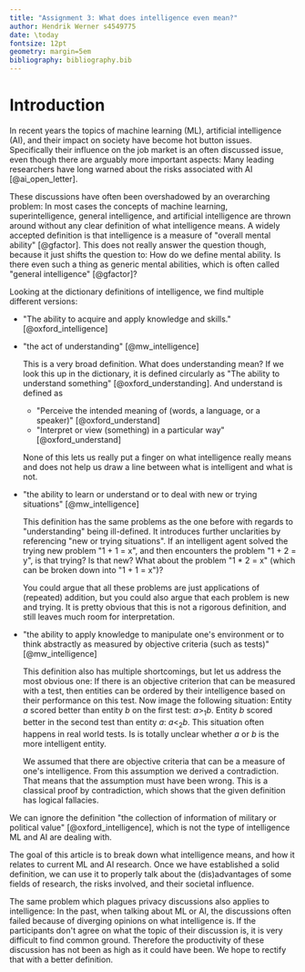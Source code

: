 ```yaml
---
title: "Assignment 3: What does intelligence even mean?"
author: Hendrik Werner s4549775
date: \today
fontsize: 12pt
geometry: margin=5em
bibliography: bibliography.bib
---
```


# Introduction
In recent years the topics of machine learning (ML), artificial intelligence (AI), and their impact on society have become hot button issues. Specifically their influence on the job market is an often discussed issue, even though there are arguably more important aspects: Many leading researchers have long warned about the risks associated with AI [@ai_open_letter].

These discussions have often been overshadowed by an overarching problem: In most cases the concepts of machine learning, superintelligence, general intelligence, and artificial intelligence are thrown around without any clear definition of what intelligence means. A widely accepted definition is that intelligence is a measure of "overall mental ability" [@gfactor]. This does not really answer the question though, because it just shifts the question to: How do we define mental ability. Is there even such a thing as generic mental abilities, which is often called "general intelligence" [@gfactor]?

Looking at the dictionary definitions of intelligence, we find multiple different versions:

* "The ability to acquire and apply knowledge and skills." [@oxford_intelligence]
* "the act of understanding" [@mw_intelligence]

  This is a very broad definition. What does understanding mean? If we look this up in the dictionary, it is defined circularly as "The ability to understand something" [@oxford_understanding]. And understand is defined as

  * "Perceive the intended meaning of (words, a language, or a speaker)" [@oxford_understand]
  * "Interpret or view (something) in a particular way" [@oxford_understand]

  None of this lets us really put a finger on what intelligence really means and does not help us draw a line between what is intelligent and what is not.
* "the ability to learn or understand or to deal with new or trying situations" [@mw_intelligence]

  This definition has the same problems as the one before with regards to "understanding" being ill-defined. It introduces further unclarities by referencing "new or trying situations". If an intelligent agent solved the trying new problem "1 + 1 = x", and then encounters the problem "1 + 2 = y", is that trying? Is that new? What about the problem "1 * 2 = x" (which can be broken down into "1 + 1 = x")?

  You could argue that all these problems are just applications of (repeated) addition, but you could also argue that each problem is new and trying. It is pretty obvious that this is not a rigorous definition, and still leaves much room for interpretation.
* "the ability to apply knowledge to manipulate one's environment or to think abstractly as measured by objective criteria (such as tests)" [@mw_intelligence]

  This definition also has multiple shortcomings, but let us address the most obvious one: If there is an objective criterion that can be measured with a test, then entities can be ordered by their intelligence based on their performance on this test. Now image the following situation: Entity $a$ scored better than entity $b$ on the first test: $a >_1 b$. Entity $b$ scored better in the second test than entity $a$: $a <_2 b$. This situation often happens in real world tests. Is is totally unclear whether $a$ or $b$ is the more intelligent entity.

  We assumed that there are objective criteria that can be a measure of one's intelligence. From this assumption we derived a contradiction. That means that the assumption must have been wrong. This is a classical proof by contradiction, which shows that the given definition has logical fallacies.

We can ignore the definition "the collection of information of military or political value" [@oxford_intelligence], which is not the type of intelligence ML and AI are dealing with.

The goal of this article is to break down what intelligence means, and how it relates to current ML and AI research. Once we have established a solid definition, we can use it to properly talk about the (dis)advantages of some fields of research, the risks involved, and their societal influence.

The same problem which plagues privacy discussions also applies to intelligence: In the past, when talking about ML or AI, the discussions often failed because of diverging opinions on what intelligence is. If the participants don't agree on what the topic of their discussion is, it is very difficult to find common ground. Therefore the productivity of these discussion has not been as high as it could have been. We hope to rectify that with a better definition.
